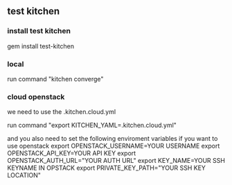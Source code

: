 ## test kitchen

### install test kitchen

gem install test-kitchen

### local

run command "kitchen converge"


### cloud openstack

we need to use the .kitchen.cloud.yml

run command "export KITCHEN_YAML=.kitchen.cloud.yml"

and you also need to set the following enviroment variables if you want to use openstack
export OPENSTACK_USERNAME=YOUR USERNAME
export OPENSTACK_API_KEY=YOUR API KEY
export OPENSTACK_AUTH_URL="YOUR AUTH URL"
export KEY_NAME=YOUR SSH KEYNAME IN OPSTACK
export PRIVATE_KEY_PATH="YOUR SSH KEY LOCATION"
